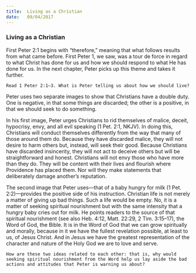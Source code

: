```yaml
---
title:  Living as a Christian
date:   09/04/2017
---
```


### Living as a Christian 

First Peter 2:1 begins with “therefore,” meaning that what follows results from what came before. First Peter 1, we saw, was a tour de force in regard to what Christ has done for us and how we should respond to what He has done for us. In the next chapter, Peter picks up this theme and takes it further.

`Read 1 Peter 2:1–3. What is Peter telling us about how we should live?`

Peter uses two separate images to show that Christians have a double duty. One is negative, in that some things are discarded; the other is a positive, in that we should seek to do something.

In his first image, Peter urges Christians to rid themselves of malice, deceit, hypocrisy, envy, and all evil speaking (1 Pet. 2:1, NKJV). In doing this, Christians will conduct themselves differently from the way that many of those around them do. Because they have discarded malice, they will not desire to harm others but, instead, will seek their good. Because Christians have discarded insincerity, they will not act to deceive others but will be straightforward and honest. Christians will not envy those who have more than they do. They will be content with their lives and flourish where Providence has placed them. Nor will they make statements that deliberately damage another’s reputation. 

The second image that Peter uses—that of a baby hungry for milk (1 Pet. 2:2)—provides the positive side of his instruction. Christian life is not merely a matter of giving up bad things. Such a life would be empty. No, it is a matter of seeking spiritual nourishment but with the same intensity that a hungry baby cries out for milk. He points readers to the source of that spiritual nourishment (see also Heb. 4:12, Matt. 22:29, 2 Tim. 3:15–17), the Word of God, the Bible. It is in the Word of God that we can grow spiritually and morally, because in it we have the fullest revelation possible, at least to us, of Jesus Christ. And in Jesus we have the greatest representation of the character and nature of the Holy God we are to love and serve.

`How are these two ideas related to each other: that is, why would seeking spiritual nourishment from the Word help us lay aside the bad actions and attitudes that Peter is warning us about?`